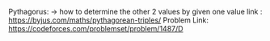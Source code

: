 Pythagorus:
  -> how to determine the other 2 values by given one value
    link : https://byjus.com/maths/pythagorean-triples/
    Problem Link: https://codeforces.com/problemset/problem/1487/D
